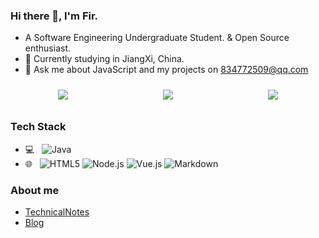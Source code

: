 ### Hi there 👋, I'm Fir.

<!--
**834772509/834772509** is a ✨ _special_ ✨ repository because its `README.md` (this file) appears on your GitHub profile.

Here are some ideas to get you started:

- 🔭 I’m currently working on ...
- 🌱 I’m currently learning ...
- 👯 I’m looking to collaborate on ...
- 🤔 I’m looking for help with ...
- 💬 Ask me about ...
- 📫 How to reach me: ...
- 😄 Pronouns: ...
- ⚡ Fun fact: ...
-->

- A Software Engineering Undergraduate Student. & Open Source enthusiast.
- 🌱 Currently studying in JiangXi, China.
- 💬 Ask me about JavaScript and my projects on [834772509@qq.com](mailto:834772509@qq.com)


<!--
[![github stats](https://github-readme-stats.vercel.app/api?username=834772509&show_icons=true)](https://github.com/834772509)
[![wakatime stats](https://github-readme-stats.vercel.app/api/wakatime?username=834772509&layout=compact)](https://github.com/834772509)
[![top langs](https://github-readme-stats.vercel.app/api/top-langs/?username=834772509&layout=compact)](https://github.com/834772509)
 -->

<div style="display:flex;justify-content: space-around;align-content: space-between;flex-wrap:wrap;">
  <img style="margin: 10px;" src="https://github-readme-stats.vercel.app/api?username=834772509&show_icons=true" />
  <img style="margin: 10px;" src="https://github-readme-stats.vercel.app/api/top-langs/?username=834772509&layout=compact" />
  <img style="margin: 10px;" src="https://github-readme-stats.vercel.app/api/wakatime?username=834772509&layout=compact" />
</div>

### Tech Stack

- 💻 &#160; ![Java](https://img.shields.io/badge/-Java-333333?style=flat&logo=Java&logoColor=007396)
- 🌐 &#160; ![HTML5](https://img.shields.io/badge/-HTML5-333333?style=flat&logo=HTML5)
![Node.js](https://img.shields.io/badge/-Node.js-333333?style=flat&logo=node.js)
![Vue.js](https://img.shields.io/badge/-VueJS-333333?style=flat&logo=Vue.js)
![Markdown](https://img.shields.io/badge/-Markdown-333333?style=flat&logo=markdown)

### About me
- [TechnicalNotes](https://fir834772509.gitee.io/technicalnotes/)
- [Blog](http://blog.firpe.cn/)
